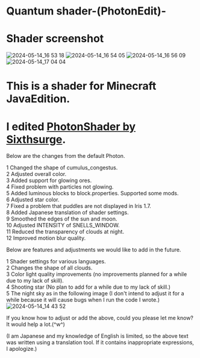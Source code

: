 # Quantum shader-(PhotonEdit)-

# Shader screenshot
![2024-05-14_16 53 18](https://github.com/Bonbox562/BoXshader-Photon-Edit-/assets/169409426/57c4dcb1-3660-4c62-910c-2067b824530e)
![2024-05-14_16 54 05](https://github.com/Bonbox562/BoXshader-Photon-Edit-/assets/169409426/be95c28d-0d2c-485b-af91-e560291ba472)
![2024-05-14_16 56 09](https://github.com/Bonbox562/BoXshader-Photon-Edit-/assets/169409426/8b27b346-9e13-42c0-960e-5b5fa7b45fe1)
![2024-05-14_17 04 04](https://github.com/Bonbox562/BoXshader-Photon-Edit-/assets/169409426/abdf4f0b-0c94-4e60-9378-8eb3e06833b1)


# This is a shader for Minecraft JavaEdition.  
# I edited [PhotonShader by Sixthsurge](https://github.com/sixthsurge/photon).

Below are the changes from the default Photon.

1 Changed the shape of cumulus_congestus.  
2 Adjusted overall color.  
3 Added support for glowing ores.  
4 Fixed problem with particles not glowing.  
5 Added luminous blocks to block.properties. Supported some mods.  
6 Adjusted star color.  
7 Fixed a problem that puddles are not displayed in Iris 1.7.  
8 Added Japanese translation of shader settings.  
9 Smoothed the edges of the sun and moon.  
10 Adjusted INTENSITY of SNELLS_WINDOW.  
11 Reduced the transparency of clouds at night.  
12 Improved motion blur quality.  

Below are features and adjustments we would like to add in the future.  

1 Shader settings for various languages.    
2 Changes the shape of all clouds.  
3 Color light quality improvements (no improvements planned for a while due to my lack of skill).    
4 Shooting star (No plan to add for a while due to my lack of skill.)     
5 The night sky as in the following image (I don't intend to adjust it for a while because it will cause bugs when I run the code I wrote.)
![2024-05-14_14 43 52](https://github.com/Bonbox562/BoXshader-Photon-Edit-/assets/169409426/acf88fa8-d0b1-403e-8ce8-fc1c0a1b57e0)

If you know how to adjust or add the above, could you please let me know? It would help a lot.(^w^)




(I am Japanese and my knowledge of English is limited, so the above text was written using a translation tool. If it contains inappropriate expressions, I apologize.)
